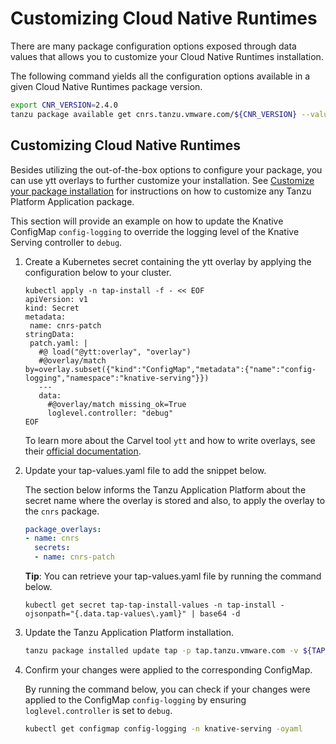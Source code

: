 # Customizing Cloud Native Runtimes

There are many package configuration options exposed through data values that allows you to customize your Cloud Native Runtimes installation.

The following command yields all the configuration options available in a given Cloud Native Runtimes package version.

```sh
export CNR_VERSION=2.4.0
tanzu package available get cnrs.tanzu.vmware.com/${CNR_VERSION} --values-schema -n tap-install
```

## Customizing Cloud Native Runtimes

Besides utilizing the out-of-the-box options to configure your package, you can use ytt overlays to further customize your installation.
See [Customize your package installation](https://docs.vmware.com/en/VMware-Tanzu-Application-Platform/1.6/tap/customize-package-installation.html)
for instructions on how to customize any Tanzu Platform Application package.

This section will provide an example on how to update the Knative ConfigMap `config-logging` to override the logging level
of the Knative Serving controller to `debug`.

1. Create a Kubernetes secret containing the ytt overlay by applying the configuration below to your cluster.

    ```shell
    kubectl apply -n tap-install -f - << EOF
    apiVersion: v1
    kind: Secret
    metadata:
     name: cnrs-patch
    stringData:
     patch.yaml: |
       #@ load("@ytt:overlay", "overlay")
       #@overlay/match by=overlay.subset({"kind":"ConfigMap","metadata":{"name":"config-logging","namespace":"knative-serving"}})
       ---
       data:
         #@overlay/match missing_ok=True
         loglevel.controller: "debug"
    EOF
    ```

    To learn more about the Carvel tool `ytt` and how to write overlays, see their [official documentation](https://carvel.dev/ytt/).

2. Update your tap-values.yaml file to add the snippet below.

    The section below informs the Tanzu Application Platform about the secret name where the overlay is stored and also, to apply the overlay to the `cnrs` package.

    ```yaml
    package_overlays:
    - name: cnrs
      secrets:
      - name: cnrs-patch
    ```
   
   **Tip**: You can retrieve your tap-values.yaml file by running the command below.

   ```shell
   kubectl get secret tap-tap-install-values -n tap-install -ojsonpath="{.data.tap-values\.yaml}" | base64 -d
   ```

3. Update the Tanzu Application Platform installation.

    ```sh
    tanzu package installed update tap -p tap.tanzu.vmware.com -v ${TAP_VERSION} --values-file tap-values.yaml -n tap-install
    ```

4. Confirm your changes were applied to the corresponding ConfigMap.

    By running the command below, you can check if your changes were applied to the ConfigMap `config-logging`
    by ensuring `loglevel.controller` is set to `debug`.

    ```sh
    kubectl get configmap config-logging -n knative-serving -oyaml
    ```
